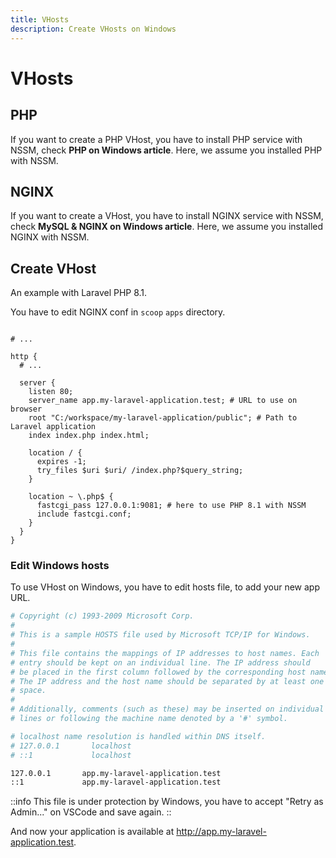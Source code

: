 ```yaml
---
title: VHosts
description: Create VHosts on Windows
---
```


# VHosts

## PHP

If you want to create a PHP VHost, you have to install PHP service with NSSM, check **PHP on Windows article**. Here, we assume you installed PHP with NSSM.

## NGINX

If you want to create a VHost, you have to install NGINX service with NSSM, check **MySQL & NGINX on Windows article**. Here, we assume you installed NGINX with NSSM.

## Create VHost

An example with Laravel PHP 8.1.

You have to edit NGINX conf in `scoop` `apps` directory.

```nginx [C:\Users\USERNAME\scoop\apps\nginx\current\conf\nginx.conf]

# ...

http {
  # ...

  server {
    listen 80;
    server_name app.my-laravel-application.test; # URL to use on browser
    root "C:/workspace/my-laravel-application/public"; # Path to Laravel application
    index index.php index.html;

    location / {
      expires -1;
      try_files $uri $uri/ /index.php?$query_string;
    }

    location ~ \.php$ {
      fastcgi_pass 127.0.0.1:9081; # here to use PHP 8.1 with NSSM
      include fastcgi.conf;
    }
  }
}
```

### Edit Windows hosts

To use VHost on Windows, you have to edit hosts file, to add your new app URL.

```bash [C:\Windows\System32\drivers\etc\hosts]
# Copyright (c) 1993-2009 Microsoft Corp.
#
# This is a sample HOSTS file used by Microsoft TCP/IP for Windows.
#
# This file contains the mappings of IP addresses to host names. Each
# entry should be kept on an individual line. The IP address should
# be placed in the first column followed by the corresponding host name.
# The IP address and the host name should be separated by at least one
# space.
#
# Additionally, comments (such as these) may be inserted on individual
# lines or following the machine name denoted by a '#' symbol.

# localhost name resolution is handled within DNS itself.
# 127.0.0.1       localhost
# ::1             localhost

127.0.0.1       app.my-laravel-application.test
::1             app.my-laravel-application.test
```

::info
This file is under protection by Windows, you have to accept "Retry as Admin..." on VSCode and save again.
::

And now your application is available at <http://app.my-laravel-application.test>.

